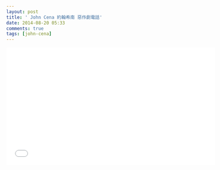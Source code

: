 ```yaml
---
layout: post
title: ' John Cena 約翰希南 惡作劇電話'
date: 2014-08-20 05:33
comments: true
tags: [john-cena]
---
```

<iframe width="560" height="315" src="//www.youtube.com/embed/Aw6odGPANqw" frameborder="0" allowfullscreen></iframe>
<br />